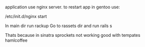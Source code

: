 application use nginx server.
to restart app in gentoo use:

/etc/init.d/nginx start

In main dir run rackup
Go to rassets dir and run rails s

Thats because in sinatra sprockets not working good with tempates hamlcoffee
